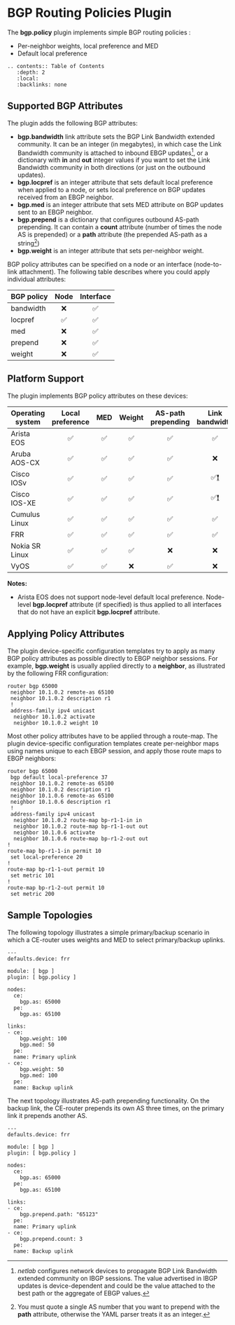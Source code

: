 # BGP Routing Policies Plugin

The **bgp.policy** plugin implements simple BGP routing policies :

* Per-neighbor weights, local preference and MED
* Default local preference

```eval_rst
.. contents:: Table of Contents
   :depth: 2
   :local:
   :backlinks: none
```

## Supported BGP Attributes

The plugin adds the following BGP attributes:

* **bgp.bandwidth** link attribute sets the BGP Link Bandwidth extended community. It can be an integer (in megabytes), in which case the Link Bandwidth community is attached to inbound EBGP updates[^BCP], or a dictionary with **in** and **out** integer values if you want to set the Link Bandwidth community in both directions (or just on the outbound updates).
* **bgp.locpref** is an integer attribute that sets default local preference when applied to a node, or sets local preference on BGP updates received from an EBGP neighbor.
* **bgp.med** is an integer attribute that sets MED attribute on BGP updates sent to an EBGP neighbor.
* **bgp.prepend** is a dictionary that configures outbound AS-path prepending. It can contain a **count** attribute (number of times the node AS is prepended) or a **path** attribute (the prepended AS-path as a string[^ASPS])
* **bgp.weight** is an integer attribute that sets per-neighbor weight.

[^BCP]: _netlab_ configures network devices to propagate BGP Link Bandwidth extended community on IBGP sessions. The value advertised in IBGP updates is device-dependent and could be the value attached to the best path or the aggregate of EBGP values.

[^ASPS]: You must quote a single AS number that you want to prepend with the **path** attribute, otherwise the YAML parser treats it as an integer.

BGP policy attributes can be specified on a node or an interface (node-to-link attachment). The following table describes where you could apply individual attributes:

| BGP policy | Node | Interface |
|------------|:----:|:---------:|
| bandwidth  |  ❌   |    ✅     |
| locpref    |  ✅  |    ✅     |
| med        |  ❌   |    ✅     |
| prepend    |  ❌   |    ✅     |
| weight     |  ❌   |    ✅     |

## Platform Support

The plugin implements BGP policy attributes on these devices:

| Operating system    | Local<br>preference | MED | Weight | AS-path<br>prepending | Link<br>bandwidth |
|---------------------|:----:|:----:|:----:|:-----:|:----:|
| Arista EOS          |  ✅  |  ✅  |  ✅  |  ✅  |  ✅  |
| Aruba AOS-CX        |  ✅  |  ✅  |  ✅  |  ✅  |   ❌  |
| Cisco IOSv          |  ✅  |  ✅  |  ✅  |  ✅  |  ✅[❗](caveats-iosv) |
| Cisco IOS-XE        |  ✅  |  ✅  |  ✅  |  ✅  |  ✅[❗](caveats-iosv) |
| Cumulus Linux       |  ✅  |  ✅  |  ✅  |  ✅  |  ✅  |
| FRR                 |  ✅  |  ✅  |  ✅  |  ✅  |  ✅  |
| Nokia SR Linux      |  ✅  |  ✅  |  ✅  |   ❌  |   ❌  |
| VyOS                |  ✅  |  ✅  |  ❌  |   ✅  |   ❌  |

**Notes:**

* Arista EOS does not support node-level default local preference. Node-level **bgp.locpref** attribute (if specified) is thus applied to all interfaces that do not have an explicit **bgp.locpref** attribute.

## Applying Policy Attributes

The plugin device-specific configuration templates try to apply as many BGP policy attributes as possible directly to EBGP neighbor sessions. For example, **bgp.weight** is usually applied directly to a **neighbor**, as illustrated by the following FRR configuration:

```
router bgp 65000
 neighbor 10.1.0.2 remote-as 65100
 neighbor 10.1.0.2 description r1
 !
 address-family ipv4 unicast
  neighbor 10.1.0.2 activate
  neighbor 10.1.0.2 weight 10
```

Most other policy attributes have to be applied through a route-map. The plugin device-specific configuration templates create per-neighbor maps using names unique to each EBGP session, and apply those route maps to EBGP neighbors:

```
router bgp 65000
 bgp default local-preference 37
 neighbor 10.1.0.2 remote-as 65100
 neighbor 10.1.0.2 description r1
 neighbor 10.1.0.6 remote-as 65100
 neighbor 10.1.0.6 description r1
 !
 address-family ipv4 unicast
  neighbor 10.1.0.2 route-map bp-r1-1-in in
  neighbor 10.1.0.2 route-map bp-r1-1-out out
  neighbor 10.1.0.6 activate
  neighbor 10.1.0.6 route-map bp-r1-2-out out
!
route-map bp-r1-1-in permit 10
 set local-preference 20
!
route-map bp-r1-1-out permit 10
 set metric 101
!
route-map bp-r1-2-out permit 10
 set metric 200
```

## Sample Topologies

The following topology illustrates a simple primary/backup scenario in which a CE-router uses weights and MED to select primary/backup uplinks.

```
---
defaults.device: frr

module: [ bgp ]
plugin: [ bgp.policy ]

nodes:
  ce:
    bgp.as: 65000
  pe:
    bgp.as: 65100

links:
- ce:
    bgp.weight: 100
    bgp.med: 50
  pe:
  name: Primary uplink
- ce:
    bgp.weight: 50
    bgp.med: 100
  pe:
  name: Backup uplink
```

The next topology illustrates AS-path prepending functionality. On the backup link, the CE-router prepends its own AS three times, on the primary link it prepends another AS.

```
---
defaults.device: frr

module: [ bgp ]
plugin: [ bgp.policy ]

nodes:
  ce:
    bgp.as: 65000
  pe:
    bgp.as: 65100

links:
- ce:
    bgp.prepend.path: "65123"
  pe:
  name: Primary uplink
- ce:
    bgp.prepend.count: 3
  pe:
  name: Backup uplink
```
